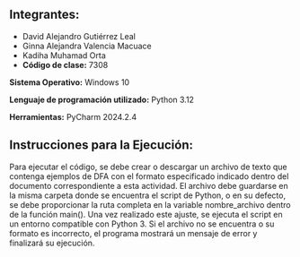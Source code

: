 ## Integrantes:

- David Alejandro Gutiérrez Leal
- Ginna Alejandra Valencia Macuace
- Kadiha Muhamad Orta
- **Código de clase:** 7308
  
**Sistema Operativo:** Windows 10

**Lenguaje de programación utilizado:** Python 3.12

**Herramientas:** PyCharm 2024.2.4

## Instrucciones para la Ejecución:

Para ejecutar el código, se debe crear o descargar un archivo de texto que contenga ejemplos de DFA con el formato especificado indicado dentro del documento correspondiente a esta actividad. El archivo debe guardarse en la misma carpeta donde se encuentra el script de Python, o en su defecto, se debe proporcionar la ruta completa en la variable nombre_archivo dentro de la función main(). Una vez realizado este ajuste, se ejecuta el script en un entorno compatible con Python 3. Si el archivo no se encuentra o su formato es incorrecto, el programa mostrará un mensaje de error y finalizará su ejecución.
